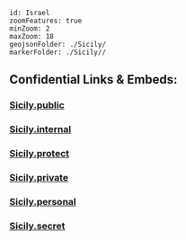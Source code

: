 
```leaflet
id: Israel
zoomFeatures: true 
minZoom: 2 
maxZoom: 18
geojsonFolder: ./Sicily/
markerFolder: ./Sicily//
```



## Confidential Links & Embeds: 

### [Sicily.public](/_public/\Earth\Continent\Europe\Europe~South\Italy\regions~ItalySicily.public.md) 

### [Sicily.internal](/_internal/\Earth\Continent\Europe\Europe~South\Italy\regions~ItalySicily.internal.md) 

### [Sicily.protect](/_protect/\Earth\Continent\Europe\Europe~South\Italy\regions~ItalySicily.protect.md) 

### [Sicily.private](/_private/\Earth\Continent\Europe\Europe~South\Italy\regions~ItalySicily.private.md) 

### [Sicily.personal](/_personal/\Earth\Continent\Europe\Europe~South\Italy\regions~ItalySicily.personal.md) 

### [Sicily.secret](/_secret/\Earth\Continent\Europe\Europe~South\Italy\regions~ItalySicily.secret.md)

